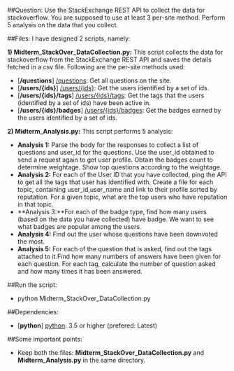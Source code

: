 ##Question:
Use the StackExchange REST API to collect the data for stackoverflow. You are supposed to use at least 3 per-site method. 
Perform 5 analysis on the data that you collect.

##Files: 
I have designed 2 scripts, namely:

**1) Midterm_StackOver_DataCollection.py:**
This script collects the data for stackoverflow from the StackExchange REST API and saves the details fetched in a csv file. 
Following are the per-site methods used: 
* [**/questions**] [/questions]: Get all questions on the site.
* [**/users/{ids}**] [/users/{ids}]: Get the users identified by a set of ids.
* [**/users/{ids}/tags**] [/users/{ids}/tags]: Get the tags that the users (identified by a set of ids) have been active in.
* [**/users/{ids}/badges**] [/users/{ids}/badges]: Get the badges earned by the users identified by a set of ids.

**2) Midterm_Analysis.py:**
This script performs 5 analysis:
- **Analysis 1:** Parse the body for the responses to collect a list of questions and user_id for the questions. Use the user_id obtained to send a request again to get user profile. Obtain the badges count to determine weightage. Show top questions according to the weightage.
- **Analysis 2:** For each of the User ID that you have collected, ping the API to get all the tags that user has identified with. Create a file for each topic, containing user_id,user_name and link to their profile sorted by reputation. For a given topic, what are the top users who have reputation in that topic.
- **Analysis 3:**For each of the badge type, find how many users (based on the data you have collected) have badge. We want to see what badges are popular among the users.
- **Analysis 4:** Find out the user whose questions have been downvoted the most.
- **Analysis 5:** For each of the question that is asked, find out the tags attached to it.Find how many numbers of answers have been given for each question. For each tag, calculate the number of question asked and how many times it has been answered.


[/questions]: https://api.stackexchange.com/docs/questions
[/users/{ids}]: https://api.stackexchange.com/docs/users-by-ids
[/users/{ids}/tags]: https://api.stackexchange.com/docs/tags-on-users
[/users/{ids}/badges]: https://api.stackexchange.com/docs/badges-on-users

##Run the script:
* python Midterm_StackOver_DataCollection.py

##Dependencies:
* [**python**] [python]: 3.5 or higher (prefered: Latest)

[python]: https://www.python.org/downloads/release 

##Some important points:
* Keep both the files: **Midterm_StackOver_DataCollection.py** and **Midterm_Analysis.py** in the same directory.


